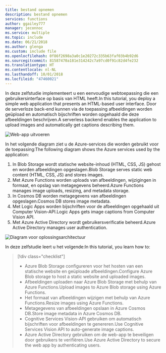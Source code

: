 ```yaml
---
title: bestand opnemen
description: bestand opnemen
services: functions
author: ggailey777
manager: jeconnoc
ms.service: multiple
ms.topic: include
ms.date: 06/21/2018
ms.author: glenga
ms.custom: include file
ms.openlocfilehash: 0f86f2698a3a0c1e20272c335b63faf03b4b92d6
ms.sourcegitcommit: 81587470a181e314242c7a97cd0f91c82d4fe232
ms.translationtype: HT
ms.contentlocale: nl-NL
ms.lasthandoff: 10/01/2018
ms.locfileid: "47460021"
---
```

<span data-ttu-id="2187e-103">In deze zelfstudie implementeert u een eenvoudige webtoepassing die een gebruikersinterface op basis van HTML heeft.</span><span class="sxs-lookup"><span data-stu-id="2187e-103">In this tutorial, you deploy a simple web application that presents an HTML-based user interface.</span></span> <span data-ttu-id="2187e-104">Door de serverloze back-end kunnen via de toepassing afbeeldingen worden geüpload en automatisch bijschriften worden opgehaald die deze afbeeldingen beschrijven.</span><span class="sxs-lookup"><span data-stu-id="2187e-104">A serverless backend enables the application to upload images and automatically get captions describing them.</span></span>

![Web-app uitvoeren](media/functions-first-serverless-web-app/0-app-screenshot-finished.png)

<span data-ttu-id="2187e-106">In het volgende diagram ziet u de Azure-services die worden gebruikt voor de toepassing:</span><span class="sxs-lookup"><span data-stu-id="2187e-106">The following diagram shows the Azure services used by the application:</span></span>

1. <span data-ttu-id="2187e-107">In Blob Storage wordt statische website-inhoud (HTML, CSS, JS) gehost en worden afbeeldingen opgeslagen.</span><span class="sxs-lookup"><span data-stu-id="2187e-107">Blob Storage serves static web content (HTML, CSS, JS) and stores images.</span></span>
2. <span data-ttu-id="2187e-108">Met Azure Functions worden uploads van afbeeldingen, wijzigingen in formaat, en opslag van metagegevens beheerd.</span><span class="sxs-lookup"><span data-stu-id="2187e-108">Azure Functions manages image uploads, resizing, and metadata storage.</span></span>
3. <span data-ttu-id="2187e-109">In Cosmos DB worden metagegevens van afbeeldingen opgeslagen.</span><span class="sxs-lookup"><span data-stu-id="2187e-109">Cosmos DB stores image metadata.</span></span>
4. <span data-ttu-id="2187e-110">Met Logic Apps worden bijschriften voor de afbeeldingen opgehaald uit Computer Vision-API.</span><span class="sxs-lookup"><span data-stu-id="2187e-110">Logic Apps gets image captions from Computer Vision API.</span></span>
5. <span data-ttu-id="2187e-111">Met Azure Active Directory wordt gebruikersverificatie beheerd.</span><span class="sxs-lookup"><span data-stu-id="2187e-111">Azure Active Directory manages user authentication.</span></span>

![Diagram voor oplossingsarchitectuur](media/functions-first-serverless-web-app/0-architecture.jpg)

<span data-ttu-id="2187e-113">In deze zelfstudie leert u het volgende:</span><span class="sxs-lookup"><span data-stu-id="2187e-113">In this tutorial, you learn how to:</span></span>
> [!div class="checklist"]
> * <span data-ttu-id="2187e-114">Azure Blob Storage configureren voor het hosten van een statische website en geüploade afbeeldingen.</span><span class="sxs-lookup"><span data-stu-id="2187e-114">Configure Azure Blob storage to host a static website and uploaded images.</span></span>
> * <span data-ttu-id="2187e-115">Afbeeldingen uploaden naar Azure Blob Storage met behulp van Azure Functions.</span><span class="sxs-lookup"><span data-stu-id="2187e-115">Upload images to Azure Blob storage using Azure Functions.</span></span>
> * <span data-ttu-id="2187e-116">Het formaat van afbeeldingen wijzigen met behulp van Azure Functions.</span><span class="sxs-lookup"><span data-stu-id="2187e-116">Resize images using Azure Functions.</span></span>
> * <span data-ttu-id="2187e-117">Metagegevens van afbeeldingen opslaan in Azure Cosmos DB.</span><span class="sxs-lookup"><span data-stu-id="2187e-117">Store image metadata in Azure Cosmos DB.</span></span>
> * <span data-ttu-id="2187e-118">Cognitive Services Vision-API gebruiken om automatisch bijschriften voor afbeeldingen te genereren.</span><span class="sxs-lookup"><span data-stu-id="2187e-118">Use Cognitive Services Vision API to auto-generate image captions.</span></span>
> * <span data-ttu-id="2187e-119">Azure Active Directory gebruiken om de web-app te beveiligen door gebruikers te verifiëren.</span><span class="sxs-lookup"><span data-stu-id="2187e-119">Use Azure Active Directory to secure the web app by authenticating users.</span></span>

